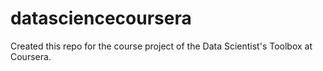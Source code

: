 datasciencecoursera
===================


Created this repo for the course project of the Data Scientist's Toolbox at Coursera.
